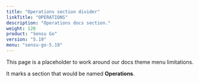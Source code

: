 ```yaml
---
title: "Operations section divider"
linkTitle: "OPERATIONS"
description: "Operations docs section."
weight: 120
product: "Sensu Go"
version: "5.19"
menu: "sensu-go-5.19"
---
```


This page is a placeholder to work around our docs theme menu limitations.

It marks a section that would be named **Operations**.
